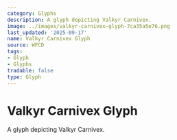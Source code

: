 ```yaml
---
category: Glyphs
description: A glyph depicting Valkyr Carnivex.
image: ../images/valkyr-carnivex-glyph-7ca35a5e76.png
last_updated: '2025-09-17'
name: Valkyr Carnivex Glyph
source: WFCD
tags:
- Glyph
- Glyphs
tradable: false
type: Glyph
---
```


# Valkyr Carnivex Glyph

A glyph depicting Valkyr Carnivex.

